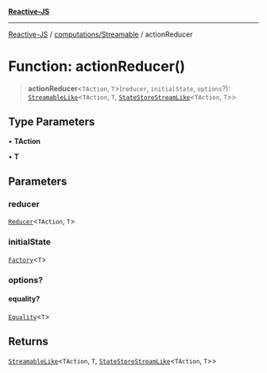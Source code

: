 [**Reactive-JS**](../../../README.md)

***

[Reactive-JS](../../../README.md) / [computations/Streamable](../README.md) / actionReducer

# Function: actionReducer()

> **actionReducer**\<`TAction`, `T`\>(`reducer`, `initialState`, `options`?): [`StreamableLike`](../../interfaces/StreamableLike.md)\<`TAction`, `T`, [`StateStoreStreamLike`](../interfaces/StateStoreStreamLike.md)\<`TAction`, `T`\>\>

## Type Parameters

• **TAction**

• **T**

## Parameters

### reducer

[`Reducer`](../../../functions/type-aliases/Reducer.md)\<`TAction`, `T`\>

### initialState

[`Factory`](../../../functions/type-aliases/Factory.md)\<`T`\>

### options?

#### equality?

[`Equality`](../../../functions/type-aliases/Equality.md)\<`T`\>

## Returns

[`StreamableLike`](../../interfaces/StreamableLike.md)\<`TAction`, `T`, [`StateStoreStreamLike`](../interfaces/StateStoreStreamLike.md)\<`TAction`, `T`\>\>
